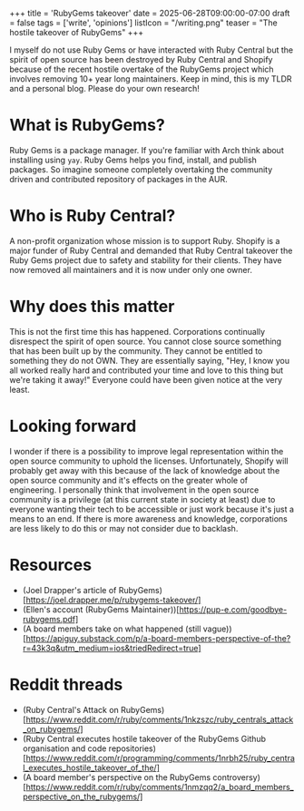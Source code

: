 +++
title = 'RubyGems takeover'
date = 2025-06-28T09:00:00-07:00
draft = false
tags = ['write', 'opinions']
listIcon = "/writing.png"
teaser = "The hostile takeover of RubyGems"
+++

I myself do not use Ruby Gems or have interacted with Ruby Central but the spirit of open source has been destroyed by Ruby Central and Shopify because of the recent hostile overtake of the RubyGems project which involves removing 10+ year long maintainers. Keep in mind, this is my TLDR and a personal blog. Please do your own research!

# What is RubyGems?
Ruby Gems is a package manager. If you're familiar with Arch think about installing using `yay`. Ruby Gems helps you find, install, and publish packages. So imagine someone completely overtaking the community driven and contributed repository of packages in the AUR.

# Who is Ruby Central?
A non-profit organization whose mission is to support Ruby. Shopify is a major funder of Ruby Central and demanded that Ruby Central takeover the Ruby Gems project due to safety and stability for their clients. They have now removed all maintainers and it is now under only one owner. 

# Why does this matter
This is not the first time this has happened. Corporations continually disrespect the spirit of open source. You cannot close source something that has been built up by the community. They cannot be entitled to something they do not OWN. They are essentially saying, "Hey, I know you all worked really hard and contributed your time and love to this thing but we're taking it away!" Everyone could have been given notice at the very least.

# Looking forward
I wonder if there is a possibility to improve legal representation within the open source community to uphold the licenses. Unfortunately, Shopify will probably get away with this because of the lack of knowledge about the open source community and it's effects on the greater whole of engineering. I personally think that involvement in the open source community is a privilege (at this current state in society at least) due to everyone wanting their tech to be accessible or just work because it's just a means to an end. If there is more awareness and knowledge, corporations are less likely to do this or may not consider due to backlash.

# Resources
- (Joel Drapper's article of RubyGems)[https://joel.drapper.me/p/rubygems-takeover/]
- (Ellen's account (RubyGems Maintainer))[https://pup-e.com/goodbye-rubygems.pdf]
 - (A board members take on what happened (still vague))[https://apiguy.substack.com/p/a-board-members-perspective-of-the?r=43k3q&utm_medium=ios&triedRedirect=true]

# Reddit threads
- (Ruby Central's Attack on RubyGems)[https://www.reddit.com/r/ruby/comments/1nkzszc/ruby_centrals_attack_on_rubygems/]
- (Ruby Central executes hostile takeover of the RubyGems Github organisation and code repositories)[https://www.reddit.com/r/programming/comments/1nrbh25/ruby_central_executes_hostile_takeover_of_the/]
- (A board member's perspective on the RubyGems controversy)[https://www.reddit.com/r/ruby/comments/1nmzqq2/a_board_members_perspective_on_the_rubygems/]
